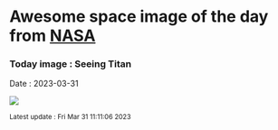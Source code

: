 
# Awesome space image of the day from [NASA](https://api.nasa.gov/)

### Today image : Seeing Titan
Date : 2023-03-31

![](https://apod.nasa.gov/apod/image/2303/PIA21923_fig1SeeingTitan1024.jpg)

<small>Latest update : Fri Mar 31 11:11:06 2023</small>
        